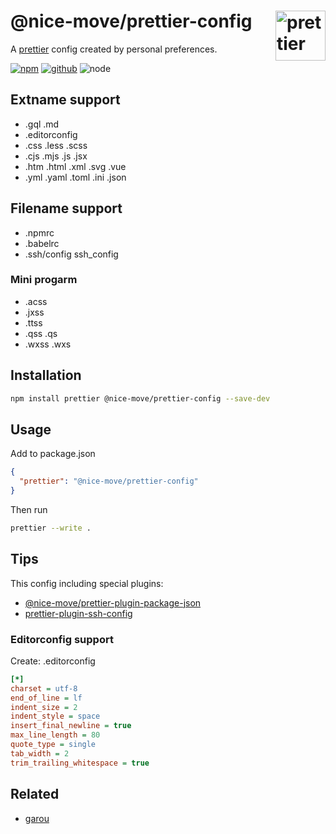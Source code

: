 # @nice-move/prettier-config [<img src="https://raw.githubusercontent.com/prettier/prettier-logo/master/images/prettier-icon-light.png" alt="prettier" height="80" align="right">][prettier]

A [prettier] config created by personal preferences.

[![npm][npm-badge]][npm-url]
[![github][github-badge]][github-url]
![node][node-badge]

[prettier]: https://prettier.io/
[npm-url]: https://www.npmjs.com/package/@nice-move/prettier-config
[npm-badge]: https://img.shields.io/npm/v/@nice-move/prettier-config.svg?style=flat-square&logo=npm
[github-url]: https://github.com/nice-move/nice-move/tree/master/packages/prettier-config
[github-badge]: https://img.shields.io/npm/l/@nice-move/prettier-config.svg?style=flat-square&colorB=blue&logo=github
[node-badge]: https://img.shields.io/node/v/@nice-move/prettier-config.svg?style=flat-square&colorB=green&logo=node.js

## Extname support

- .gql .md
- .editorconfig
- .css .less .scss
- .cjs .mjs .js .jsx
- .htm .html .xml .svg .vue
- .yml .yaml .toml .ini .json

## Filename support

- .npmrc
- .babelrc
- .ssh/config ssh_config

### Mini progarm

- .acss
- .jxss
- .ttss
- .qss .qs
- .wxss .wxs

## Installation

```bash
npm install prettier @nice-move/prettier-config --save-dev
```

## Usage

Add to package.json

```json
{
  "prettier": "@nice-move/prettier-config"
}
```

Then run

```bash
prettier --write .
```

## Tips

This config including special plugins:

- [@nice-move/prettier-plugin-package-json](https://github.com/nice-move/prettier-plugin-package-json)
- [prettier-plugin-ssh-config](https://github.com/nice-move/prettier-plugin-ssh-config)

### Editorconfig support

Create: .editorconfig

```ini
[*]
charset = utf-8
end_of_line = lf
indent_size = 2
indent_style = space
insert_final_newline = true
max_line_length = 80
quote_type = single
tab_width = 2
trim_trailing_whitespace = true
```

## Related

- [garou](https://github.com/nice-move/garou)
